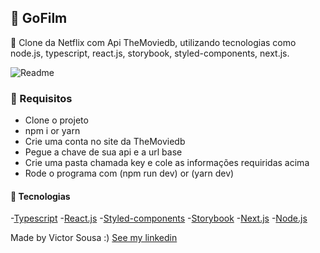 
## 🚀 GoFilm

 🎨 Clone da Netflix com Api TheMoviedb, utilizando tecnologias como  node.js, typescript, react.js, storybook, styled-components, next.js.


<img alt="Readme" title="Readme" src="./github/clonenetflix.gif"/>


### 🚀 Requisitos

- Clone o projeto
- npm i or yarn
- Crie uma conta no site da TheMoviedb
- Pegue a chave de sua api e a url base
- Crie uma pasta chamada key e cole as informações requiridas acima
- Rode o programa com (npm run dev) or (yarn dev)


#### 🚀 Tecnologias

-[Typescript](https://www.typescriptlang.org/)
-[React.js](https://pt-br.reactjs.org/)
-[Styled-components](https://styled-components.com/)
-[Storybook](https://storybook.js.org/)
-[Next.js](https://nextjs.org/)
-[Node.js](https://nodejs.org/en/)


Made by Victor Sousa :) [See my linkedin](https://www.linkedin.com/in/victorhdss/)

